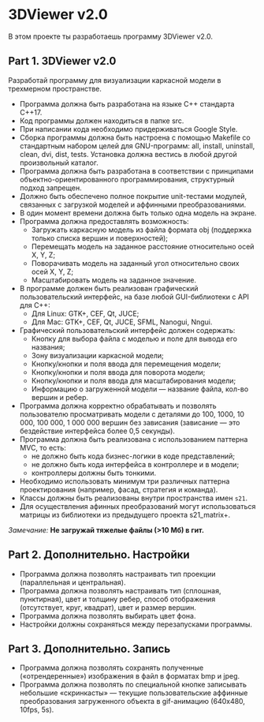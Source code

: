 # 3DViewer v2.0

В этом проекте ты разработаешь программу 3DViewer v2.0.

## Part 1. 3DViewer v2.0

Разработай программу для визуализации каркасной модели в трехмерном пространстве.

- Программа должна быть разработана на языке C++ стандарта C++17.
- Код программы должен находиться в папке src.
- При написании кода необходимо придерживаться Google Style.
- Сборка программы должна быть настроена с помощью Makefile со стандартным набором целей для GNU-программ: all, install, uninstall, clean, dvi, dist, tests. Установка должна вестись в любой другой произвольный каталог.
- Программа должна быть разработана в соответствии с принципами объектно-ориентированного программирования, структурный подход запрещен.
- Должно быть обеспечено полное покрытие unit-тестами модулей, связанных с загрузкой моделей и аффинными преобразованиями.
- В один момент времени должна быть только одна модель на экране.
- Программа должна предоставлять возможность:
    - Загружать каркасную модель из файла формата obj (поддержка только списка вершин и поверхностей);
    - Перемещать модель на заданное расстояние относительно осей X, Y, Z;
    - Поворачивать модель на заданный угол относительно своих осей X, Y, Z;
    - Масштабировать модель на заданное значение.
- В программе должен быть реализован графический пользовательский интерфейс, на базе любой GUI-библиотеки с API для C++:
  * Для Linux: GTK+, CEF, Qt, JUCE;
  * Для Mac: GTK+, CEF, Qt, JUCE, SFML, Nanogui, Nngui.
- Графический пользовательский интерфейс должен содержать:
    - Кнопку для выбора файла с моделью и поле для вывода его названия;
    - Зону визуализации каркасной модели;
    - Кнопку/кнопки и поля ввода для перемещения модели;
    - Кнопку/кнопки и поля ввода для поворота модели;
    - Кнопку/кнопки и поля ввода для масштабирования модели; 
    - Информацию о загруженной модели — название файла, кол-во вершин и ребер.
- Программа должна корректно обрабатывать и позволять пользователю просматривать модели с деталями до 100, 1000, 10 000, 100 000, 1 000 000 вершин без зависания (зависание — это бездействие интерфейса более 0,5 секунды).
- Программа должна быть реализована с использованием паттерна MVC, то есть:
    - не должно быть кода бизнес-логики в коде представлений;
    - не должно быть кода интерфейса в контроллере и в модели;
    - контроллеры должны быть тонкими.
- Необходимо использовать минимум три различных паттерна проектирования (например, фасад, стратегия и команда).
- Классы должны быть реализованы внутри пространства имен `s21`.
- Для осуществления афинных преобразований могут использоваться матрицы из библиотеки из предыдущего проекта s21_matrix+.

*Замечание:* **Не загружай тяжелые файлы (>10 Мб) в гит.**

## Part 2. Дополнительно. Настройки

- Программа должна позволять настраивать тип проекции (параллельная и центральная).
- Программа должна позволять настраивать тип (сплошная, пунктирная), цвет и толщину ребер, способ отображения (отсутствует, круг, квадрат), цвет и размер вершин.
- Программа должна позволять выбирать цвет фона.
- Настройки должны сохраняться между перезапусками программы.

## Part 3. Дополнительно. Запись
 
- Программа должна позволять сохранять полученные («отрендеренные») изображения в файл в форматах bmp и jpeg.
- Программа должна позволять по специальной кнопке записывать небольшие «скринкасты» — текущие пользовательские аффинные преобразования загруженного объекта в gif-анимацию (640x480, 10fps, 5s).
